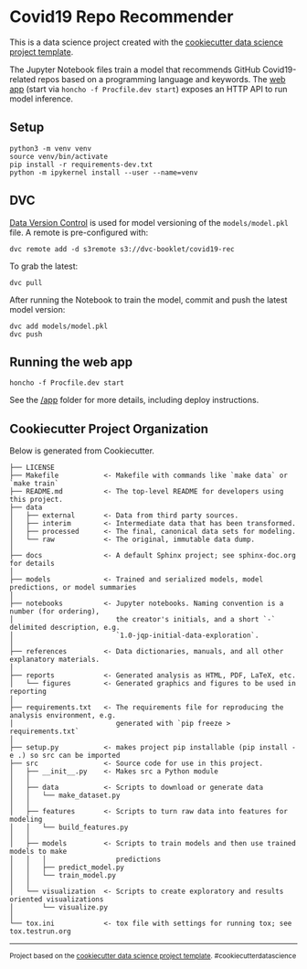 # Covid19 Repo Recommender

This is a data science project created with the [cookiecutter data science project template](https://drivendata.github.io/cookiecutter-data-science/).

The Jupyter Notebook files train a model that recommends GitHub Covid19-related repos based on a programming language and keywords. The [web app](/app) (start via `honcho -f Procfile.dev start`) exposes an HTTP API to run model inference.

## Setup

```
python3 -m venv venv
source venv/bin/activate
pip install -r requirements-dev.txt
python -m ipykernel install --user --name=venv
```

## DVC

[Data Version Control](https://dvc.org) is used for model versioning of the `models/model.pkl` file. A remote is pre-configured with:

```
dvc remote add -d s3remote s3://dvc-booklet/covid19-rec
```

To grab the latest:

```
dvc pull
```

After running the Notebook to train the model, commit and push the latest model version:

```
dvc add models/model.pkl
dvc push
```



## Running the web app

```
honcho -f Procfile.dev start
```

See the [/app](app/) folder for more details, including deploy instructions.

## Cookiecutter Project Organization

Below is generated from Cookiecutter.


    ├── LICENSE
    ├── Makefile           <- Makefile with commands like `make data` or `make train`
    ├── README.md          <- The top-level README for developers using this project.
    ├── data
    │   ├── external       <- Data from third party sources.
    │   ├── interim        <- Intermediate data that has been transformed.
    │   ├── processed      <- The final, canonical data sets for modeling.
    │   └── raw            <- The original, immutable data dump.
    │
    ├── docs               <- A default Sphinx project; see sphinx-doc.org for details
    │
    ├── models             <- Trained and serialized models, model predictions, or model summaries
    │
    ├── notebooks          <- Jupyter notebooks. Naming convention is a number (for ordering),
    │                         the creator's initials, and a short `-` delimited description, e.g.
    │                         `1.0-jqp-initial-data-exploration`.
    │
    ├── references         <- Data dictionaries, manuals, and all other explanatory materials.
    │
    ├── reports            <- Generated analysis as HTML, PDF, LaTeX, etc.
    │   └── figures        <- Generated graphics and figures to be used in reporting
    │
    ├── requirements.txt   <- The requirements file for reproducing the analysis environment, e.g.
    │                         generated with `pip freeze > requirements.txt`
    │
    ├── setup.py           <- makes project pip installable (pip install -e .) so src can be imported
    ├── src                <- Source code for use in this project.
    │   ├── __init__.py    <- Makes src a Python module
    │   │
    │   ├── data           <- Scripts to download or generate data
    │   │   └── make_dataset.py
    │   │
    │   ├── features       <- Scripts to turn raw data into features for modeling
    │   │   └── build_features.py
    │   │
    │   ├── models         <- Scripts to train models and then use trained models to make
    │   │   │                 predictions
    │   │   ├── predict_model.py
    │   │   └── train_model.py
    │   │
    │   └── visualization  <- Scripts to create exploratory and results oriented visualizations
    │       └── visualize.py
    │
    └── tox.ini            <- tox file with settings for running tox; see tox.testrun.org


--------

<p><small>Project based on the <a target="_blank" href="https://drivendata.github.io/cookiecutter-data-science/">cookiecutter data science project template</a>. #cookiecutterdatascience</small></p>
